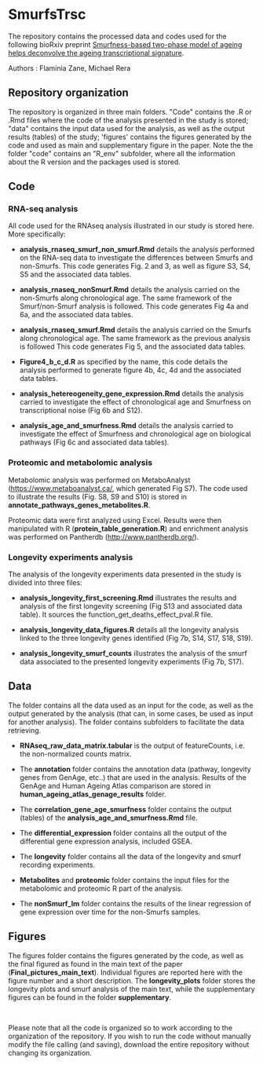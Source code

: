 # SmurfsTrsc

The repository contains the processed data and codes used for the following bioRxiv preprint <a href = "https://doi.org/10.1101/2022.11.22.517330"> Smurfness-based two-phase model of ageing helps deconvolve the ageing transcriptional signature</a>.
<p> Authors : Flaminia Zane, Michael Rera

## Repository organization

The repository is organized in three main folders. "Code" contains the .R or .Rmd files where the code of the analysis presented in the study is stored; "data" contains the input data used for the analysis, as well as the output results (tables) of the study; 'figures' contains the figures generated by the code and used as main and supplementary figure in the paper. Note the the folder "code" contains an "R_env" subfolder, where all the information about the R version and the packages used is stored. 

## Code 

### RNA-seq analysis

All code used for the RNAseq analysis illustrated in our study is stored here. More specifically:

- **analysis_rnaseq_smurf_non_smurf.Rmd** details the analysis performed on the RNA-seq data to investigate the differences between Smurfs and non-Smurfs. This code generates Fig. 2 and 3, as well as figure S3, S4, S5 and the associated data tables.

- **analysis_rnaseq_nonSmurf.Rmd** details the analysis carried on the non-Smurfs along chronological age. The same framework of the Smurf/non-Smurf analysis is followed. This code generates Fig 4a and 6a, and the associated data tables.

- **analysis_rnaseq_smurf.Rmd** details the analysis carried on the Smurfs along chronological age. The same framework as the previous analysis is followed This code generates Fig 5, and the associated data tables.

- **Figure4_b_c_d.R** as specified by the name, this code details the analysis performed to generate figure 4b, 4c, 4d and the associated data tables.

- **analysis_hetereogeneity_gene_expression.Rmd** details the analysis carried to investigate the effect of chronological age and Smurfness on transcriptional noise (Fig 6b and S12).



- **analysis_age_and_smurfness.Rmd** details the analysis carried to investigate the effect of Smurfness and chronological age on biological pathways (Fig 6c and associated data tables).

### Proteomic and metabolomic analysis

Metabolomic analysis was performed on MetaboAnalyst (https://www.metaboanalyst.ca/, which generated Fig S7). The code used to illustrate the results (Fig. S8, S9 and S10) is stored in **annotate_pathways_genes_metabolites.R**.

Proteomic data were first analyzed using Excel. Results were then manipulated with R (**protein_table_generation.R**) and enrichment analysis was performed on Pantherdb (http://www.pantherdb.org/).


### Longevity experiments analysis
The analysis of the longevity experiments data presented in the study is divided into three files:

- **analysis_longevity_first_screening.Rmd** illustrates the results and analysis of the first longevity screening (Fig S13 and associated data table). It sources the function_get_deaths_effect_pval.R file.

- **analysis_longevity_data_figures.R**  details all the longevity analysis linked to the three longevity genes identified (Fig 7b, S14, S17, S18, S19).

- **analysis_longevity_smurf_counts** illustrates the analysis of the smurf data associated to the presented longevity experiments (Fig 7b, S17).


## Data

The folder contains all the data used as an input for the code, as well as the output generated by the analysis (that can, in some cases, be used as input for another analysis). The folder contains subfolders to facilitate the data retrieving.

- **RNAseq_raw_data_matrix.tabular** is the output of featureCounts, i.e. the non-normalized counts matrix.

- The **annotation** folder contains the annotation data (pathway, longevity genes from GenAge, etc..) that are used in the analysis. Results of the GenAge and Human Ageing Atlas comparison are stored in **human_ageing_atlas_genage_results** folder.

- The **correlation_gene_age_smurfness** folder contains the output (tables) of the **analysis_age_and_smurfness.Rmd** file.

- The **differential_expression** folder contains all the output of the differential gene expression analysis, included GSEA.

- The **longevity** folder contains all the data of the longevity and smurf recording experiments.

- **Metabolites** and **proteomic** folder contains the input files for the metabolomic and proteomic R part of the analysis.

- The **nonSmurf_lm** folder contains the results of the linear regression of gene expression over time for the non-Smurfs samples.



## Figures

The figures folder contains the figures generated by the code, as well as the final figured as found in the main text of the paper (**Final_pictures_main_text**). Individual figures are reported here with the figure number and a short description. The **longevity_plots** folder stores the longevity plots and smurf analysis of the main text, while the supplementary figures can be found in the folder **supplementary**.


<br/>

Please note that all the code is organized so to work according to the organization of the repository. If you wish to run the code without manually modify the file calling (and saving), download the entire repository without changing its organization.


